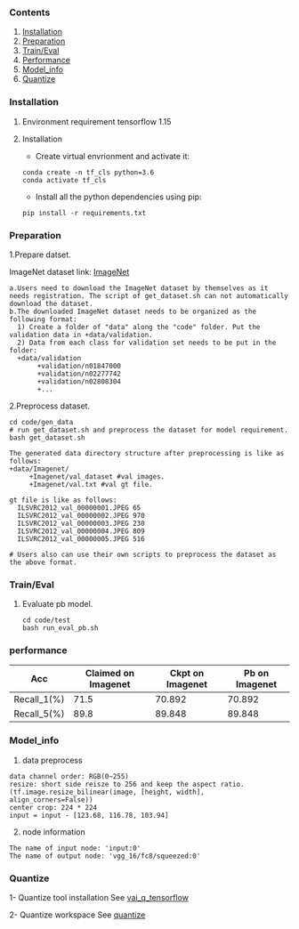 ### Contents
1. [Installation](#installation)
2. [Preparation](#preparation)
3. [Train/Eval](#traineval)
4. [Performance](#performance)
5. [Model_info](#model_info)
6. [Quantize](#quantize)

### Installation
1. Environment requirement 
   tensorflow 1.15
   
2. Installation
   - Create virtual envrionment and activate it:
   ```shell
   conda create -n tf_cls python=3.6
   conda activate tf_cls
   ```
   - Install all the python dependencies using pip:
   ```shell
   pip install -r requirements.txt
   ```

### Preparation

1.Prepare datset.
  
  ImageNet dataset link: [ImageNet](http://image-net.org/download-images) 
  
  ```
  a.Users need to download the ImageNet dataset by themselves as it needs registration. The script of get_dataset.sh can not automatically download the dataset. 
  b.The downloaded ImageNet dataset needs to be organized as the following format:
    1) Create a folder of "data" along the "code" folder. Put the validation data in +data/validation.
    2) Data from each class for validation set needs to be put in the folder:
    +data/validation
         +validation/n01847000 
         +validation/n02277742
         +validation/n02808304
         +... 
  ```
  
2.Preprocess dataset.

  ```shell
  cd code/gen_data
  # run get_dataset.sh and preprocess the dataset for model requirement.
  bash get_dataset.sh 
  ```
  
  ```
  The generated data directory structure after preprocessing is like as follows:
  +data/Imagenet/   
       +Imagenet/val_dataset #val images. 
       +Imagenet/val.txt #val gt file.
  
  gt file is like as follows: 
    ILSVRC2012_val_00000001.JPEG 65
    ILSVRC2012_val_00000002.JPEG 970
    ILSVRC2012_val_00000003.JPEG 230
    ILSVRC2012_val_00000004.JPEG 809
    ILSVRC2012_val_00000005.JPEG 516
    
  # Users also can use their own scripts to preprocess the dataset as the above format.
  ```

### Train/Eval

1. Evaluate pb model.
    ```shell
    cd code/test
    bash run_eval_pb.sh
    ```

### performance

|Acc |Claimed on Imagenet| Ckpt on Imagenet| Pb on Imagenet|
|----|----|---|---|
|Recall_1(%)|71.5|70.892|70.892|
|Recall_5(%)|89.8|89.848|89.848|

### Model_info

1.  data preprocess
  ```
  data channel order: RGB(0~255)                  
  resize: short side reisze to 256 and keep the aspect ratio.(tf.image.resize_bilinear(image, [height, width], align_corners=False))
  center crop: 224 * 224
  input = input - [123.68, 116.78, 103.94] 
  ```
2. node information

  ```
  The name of input node: 'input:0'
  The name of output node: 'vgg_16/fc8/squeezed:0'
  ```

### Quantize
1- Quantize tool installation
  See [vai_q_tensorflow](https://github.com/Xilinx/Vitis-AI/tree/master/Vitis-AI-Quantizer/vai_q_tensorflow)

2- Quantize workspace
  See [quantize](./code/quantize/)
